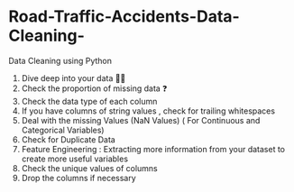 # Road-Traffic-Accidents-Data-Cleaning-
Data Cleaning using Python 



1. Dive deep into your data 🏊‍♂️
2. Check the proportion of missing data ❓
3. Check the data type of each column
4. If you have columns of string values , check for trailing whitespaces
5. Deal with the missing Values (NaN Values) ( For Continuous and Categorical Variables)
6. Check for Duplicate Data
7. Feature Engineering : Extracting more information from your dataset to create more useful variables
8. Check the unique values of columns
9. Drop the columns if necessary
